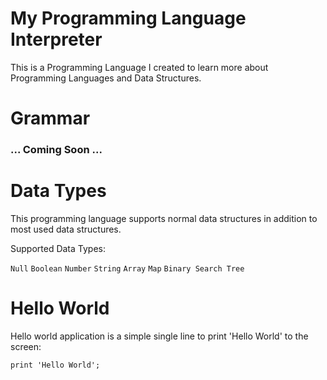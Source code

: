 # My Programming Language Interpreter

This is a Programming Language I created to learn more about Programming Languages and Data Structures.

# Grammar
### ... Coming Soon ...

# Data Types
This programming language supports normal data structures in addition to most used data structures.

Supported Data Types:

`Null`
`Boolean`
`Number`
`String`
`Array`
`Map`
`Binary Search Tree`

# Hello World
Hello world application is a simple single line to print 'Hello World' to the screen:

`print 'Hello World';` 